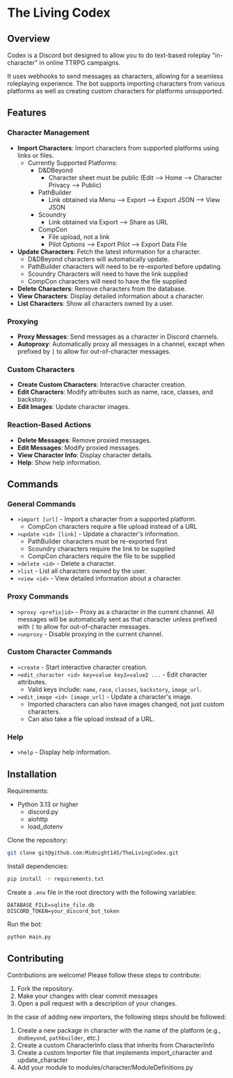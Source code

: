 # The Living Codex

## Overview

Codex is a Discord bot designed to allow you to do text-based roleplay "in-character" in online TTRPG campaigns.

It uses webhooks to send messages as characters, allowing for a seamless roleplaying experience. The bot supports importing characters from various platforms as well as creating custom characters for platforms unsupported.

## Features

### Character Management
- **Import Characters**: Import characters from supported platforms using links or files.
  - Currently Supported Platforms:
    - D&DBeyond
      - Character sheet must be public (Edit --> Home --> Character Privacy --> Public)
    - PathBuilder
      - Link obtained via Menu --> Export --> Export JSON --> View JSON
    - Scoundry
      - Link obtained via Export --> Share as URL
    - CompCon
      - File upload, not a link
      - Pilot Options --> Export Pilot --> Export Data File
- **Update Characters**: Fetch the latest information for a character.
  - D&DBeyond characters will automatically update.
  - PathBuilder characters will need to be re-exported before updating.
  - Scoundry Characters will need to have the link supplied
  - CompCon characters will need to have the file supplied
- **Delete Characters**: Remove characters from the database.
- **View Characters**: Display detailed information about a character.
- **List Characters**: Show all characters owned by a user.

### Proxying
- **Proxy Messages**: Send messages as a character in Discord channels.
- **Autoproxy**: Automatically proxy all messages in a channel, except when prefixed by `[` to allow for out-of-character messages.

### Custom Characters
- **Create Custom Characters**: Interactive character creation.
- **Edit Characters**: Modify attributes such as name, race, classes, and backstory.
- **Edit Images**: Update character images.

### Reaction-Based Actions
- **Delete Messages**: Remove proxied messages.
- **Edit Messages**: Modify proxied messages.
- **View Character Info**: Display character details.
- **Help**: Show help information.

## Commands

### General Commands
- `>import [url]` - Import a character from a supported platform.
  - CompCon characters require a file upload instead of a URL
- `>update <id> [link]` - Update a character's information.
  - PathBuilder characters must be re-exported first
  - Scoundry characters require the link to be supplied
  - CompCon characters require the file to be supplied
- `>delete <id>` - Delete a character.
- `>list` - List all characters owned by the user.
- `>view <id>` - View detailed information about a character.

### Proxy Commands
- `>proxy <prefix|id>` - Proxy as a character in the current channel. All messages will be automatically sent as that character unless prefixed with `[` to allow for out-of-character messages.
- `>unproxy` - Disable proxying in the current channel.

### Custom Character Commands
- `>create` - Start interactive character creation.
- `>edit_character <id> key=value key2=value2 ...` - Edit character attributes.
  - Valid keys include: `name`, `race`, `classes`, `backstory`, `image_url`.
- `>edit_image <id> [image_url]` - Update a character's image.
  - Imported characters can also have images changed, not just custom characters.
  - Can also take a file upload instead of a URL.

### Help
- `>help` - Display help information.


## Installation

Requirements:
- Python 3.13 or higher
  - discord.py
  - aiohttp
  - load_dotenv

Clone the repository:
```bash
git clone git@github.com:Midnight145/TheLivingCodex.git
```

Install dependencies:
```bash
pip install -r requirements.txt
```

Create a `.env` file in the root directory with the following variables:
```plaintext
DATABASE_FILE=sqlite_file.db
DISCORD_TOKEN=your_discord_bot_token
```

Run the bot:
```bash
python main.py
```

## Contributing

Contributions are welcome! Please follow these steps to contribute:
1. Fork the repository.
2. Make your changes with clear commit messages
3. Open a pull request with a description of your changes.

In the case of adding new importers, the following steps should be followed:
1. Create a new package in character with the name of the platform (e.g., `dndbeyond`, `pathbuilder`, etc.)
2. Create a custom CharacterInfo class that inherits from CharacterInfo
3. Create a custom Importer file that implements import_character and update_character
4. Add your module to modules/character/ModuleDefinitions.py